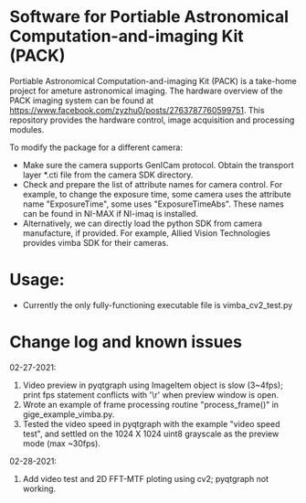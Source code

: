 # Software for Portiable Astronomical Computation-and-imaging Kit (PACK)
Portiable Astronomical Computation-and-imaging Kit (PACK) is a take-home project for ameture astronomical imaging. The hardware overview of the PACK imaging system can be found at https://www.facebook.com/zyzhu0/posts/2763787760599751. This repository provides the hardware control, image acquisition and processing modules.

To modify the package for a different camera:
* Make sure the camera supports GenICam protocol. Obtain the transport layer *.cti file from the camera SDK directory.
* Check and prepare the list of attribute names for camera control. For example, to change the exposure time, some camera uses the attribute name "ExposureTime", some uses "ExposureTimeAbs". These names can be found in NI-MAX if NI-imaq is installed.
* Alternatively, we can directly load the python SDK from camera manufacture, if provided. For example, Allied Vision Technologies provides vimba SDK for their cameras.

# Usage:
* Currently the only fully-functioning executable file is vimba_cv2_test.py

# Change log and known issues
02-27-2021:
1. Video preview in pyqtgraph using ImageItem object is slow (3~4fps); print fps statement conflicts with '\r' when preview window is open.
2. Wrote an example of frame processing routine "process_frame()" in gige_example_vimba.py.
3. Tested the video speed in pyqtgraph with the example "video speed test", and settled on the 1024 X 1024 uint8 grayscale as the preview mode (max ~30fps).

02-28-2021:
1. Add video test and 2D FFT-MTF ploting using cv2; pyqtgraph not working.
